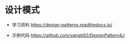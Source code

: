 # 设计模式

* 学习资料 <https://design-patterns.readthedocs.io/>

* 示例代码 <https://github.com/yangb92/DesignPattern4J>

